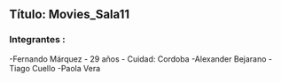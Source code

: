 ## Título: Movies_Sala11
### Integrantes :
-Fernando Márquez - 29 años - Cuidad: Cordoba 
-Alexander Bejarano
-Tiago Cuello
-Paola Vera
